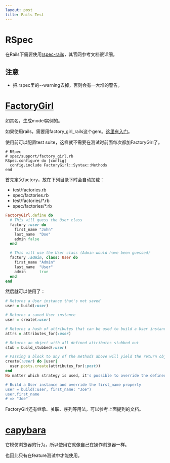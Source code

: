 ```yaml
---
layout: post
title: Rails Test
---
```


# RSpec
在Rails下需要使用[rspec-rails](https://github.com/rspec/rspec-rails)，其官网参考文档很详细。

## 注意
* 把.rspec里的--warning去掉，否则会有一大堆的警告。

# [FactoryGirl](https://github.com/thoughtbot/factory_girl)
如其名，生成model实例的。

如果使用rails，需要用factory_girl_rails这个gem。[这里有入门](https://github.com/thoughtbot/factory_girl/blob/master/GETTING_STARTED.md)。

使用前可以配置test suite，这样就不需要在测试时前面每次都加FactoryGirl了。

```
# RSpec
# spec/support/factory_girl.rb
RSpec.configure do |config|
  config.include FactoryGirl::Syntax::Methods
end
```

首先定义factory，放在下列目录下时会自动加载：

* test/factories.rb
* spec/factories.rb
* test/factories/*.rb
* spec/factories/*.rb

```ruby
FactoryGirl.define do
  # This will guess the User class
  factory :user do
    first_name "John"
    last_name  "Doe"
    admin false
  end

  # This will use the User class (Admin would have been guessed)
  factory :admin, class: User do
    first_name "Admin"
    last_name  "User"
    admin      true
  end
end
```

然后就可以使用了：

```ruby
# Returns a User instance that's not saved
user = build(:user)

# Returns a saved User instance
user = create(:user)

# Returns a hash of attributes that can be used to build a User instance
attrs = attributes_for(:user)

# Returns an object with all defined attributes stubbed out
stub = build_stubbed(:user)

# Passing a block to any of the methods above will yield the return object
create(:user) do |user|
  user.posts.create(attributes_for(:post))
end
No matter which strategy is used, it's possible to override the defined attributes by passing a hash:

# Build a User instance and override the first_name property
user = build(:user, first_name: "Joe")
user.first_name
# => "Joe"
```

FactoryGirl还有继承、关联、序列等用法，可以参考上面提到的文档。


# [capybara](https://github.com/jnicklas/capybara)
它模仿浏览器的行为，所以使用它就像自己在操作浏览器一样。

也因此只有在feature测试中才能使用。

#


